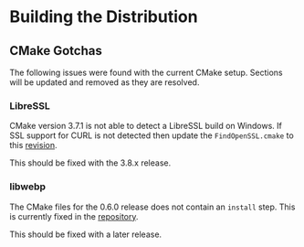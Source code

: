 # Building the Distribution



## CMake Gotchas

The following issues were found with the current CMake setup. Sections will be
updated and removed as they are resolved.

### LibreSSL

CMake version 3.7.1 is not able to detect a LibreSSL build on Windows. If SSL
support for CURL is not detected then update the `FindOpenSSL.cmake` to this
[revision](https://gitlab.kitware.com/cmake/cmake/blob/9b78dca3a909ce3161d235718f935bf2fb9b7f64/Modules/FindOpenSSL.cmake).

This should be fixed with the 3.8.x release.

### libwebp

The CMake files for the 0.6.0 release does not contain an `install` step.
This is currently fixed in the 
[repository](https://github.com/webmproject/libwebp/commit/5f62487189ad5ce0cfcf63831b9451229c160f12).

This should be fixed with a later release.
